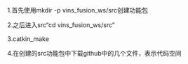 1.首先使用mkdir -p vins_fusion_ws/src创建功能包

2.之后进入src“cd vins_fusion_ws/src”


3.catkin_make

4.在创建的src功能包中下载github中的几个文件，表示代码空间

